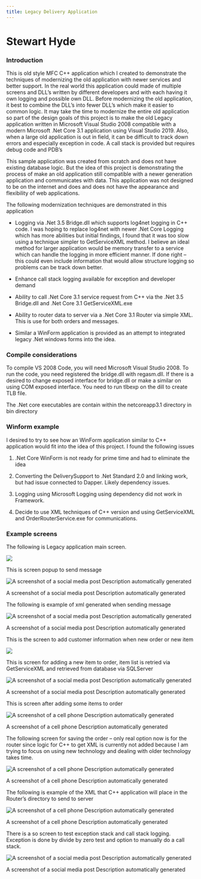 ```yaml
---
title: Legacy Delivery Application
---
```


Stewart Hyde
============

### Introduction

This is old style MFC C++ application which I created to demonstrate the
techniques of modernizing the old application with newer services and better
support. In the real world this application could made of multiple screens and
DLL’s written by different developers and with each having it own logging and
possible own DLL. Before modernizing the old application, it best to combine the
DLL’s into fewer DLL’s which make it easier to common logic. It may take the
time to modernize the entire old application so part of the design goals of this
project is to make the old Legacy application written in Microsoft Visual Studio
2008 compatible with a modern Microsoft .Net Core 3.1 application using Visual
Studio 2019. Also, when a large old application is out in field, it can be
difficult to track down errors and especially exception in code. A call stack is
provided but requires debug code and PDB’s

This sample application was created from scratch and does not have existing
database logic. But the idea of this project is demonstrating the process of
make an old application still compatible with a newer generation application and
communicates with data. This application was not designed to be on the internet
and does and does not have the appearance and flexibility of web applications.

The following modernization techniques are demonstrated in this application

-   Logging via .Net 3.5 Bridge.dll which supports log4net logging in C++ code.
    I was hoping to replace log4net with newer .Net Core Logging which has more
    abilities but initial findings, I found that it was too slow using a
    technique simpler to GetServiceXML method. I believe an ideal method for
    larger application would be memory transfer to a service which can handle
    the logging in more efficient manner. If done right – this could even
    include information that would allow structure logging so problems can be
    track down better.

-   Enhance call stack logging available for exception and developer demand

-   Ability to call .Net Core 3.1 service request from C++ via the .Net 3.5
    Bridge.dll and .Net Core 3.1 GetServiceXML.exe

-   Ability to router data to server via a .Net Core 3.1 Router via simple XML.
    This is use for both orders and messages.

-   Similar a WinForm application is provided as an attempt to integrated legacy
    .Net windows forms into the idea.

### Compile considerations

To compile VS 2008 Code, you will need Microsoft Visual Studio 2008. To run the
code, you need registered the bridge.dll with regasm.dll. If there is a desired
to change exposed interface for bridge.dll or make a similar on using COM
exposed interface. You need to run tlbexp on the dill to create TLB file.

The .Net core executables are contain within the netcoreapp3.1 directory in bin
directory

### Winform example

I desired to try to see how an WinForm application similar to C++ application
would fit into the idea of this project. I found the following issues

1.  .Net Core WinForm is not ready for prime time and had to eliminate the idea

2.  Converting the DeliverySupport to .Net Standard 2.0 and linking work, but
    had issue connected to Dapper. Likely dependency issues.

3.  Logging using Microsoft Logging using dependency did not work in Framework.

4.  Decide to use XML techniques of C++ version and using GetServiceXML and
    OrderRouterService.exe for communications.

### Example screens

The following is Legacy application main screen.

![](media/aab509514e792c35517b26e1ee568296.jpg)

This is screen popup to send message

![A screenshot of a social media post Description automatically generated](media/814cabaf3d030c8b2d96612b5e923f4a.jpg)

A screenshot of a social media post Description automatically generated

The following is example of xml generated when sending message

![A screenshot of a social media post Description automatically generated](media/6dde7d6bc508edb6439a1419512b7148.jpg)

A screenshot of a social media post Description automatically generated

This is the screen to add customer information when new order or new item

![](media/f22bd2040463ecd97058689cd8cde64b.jpg)

This is screen for adding a new item to order, item list is retried via
GetServiceXML and retrieved from database via SQLServer

![A screenshot of a social media post Description automatically generated](media/07c17384af1370f5f2049bb973adc360.jpg)

A screenshot of a social media post Description automatically generated

This is screen after adding some items to order

![A screenshot of a cell phone Description automatically generated](media/8668cbff3b56da010f72c6fad836f31d.jpg)

A screenshot of a cell phone Description automatically generated

The following screen for saving the order – only real option now is for the
router since logic for C++ to get XML is currently not added because I am trying
to focus on using new technology and dealing with older technology takes time.

![A screenshot of a cell phone Description automatically generated](media/1f209ae9c2a4cd439eaf4382790981d4.jpg)

A screenshot of a cell phone Description automatically generated

The following is example of the XML that C++ application will place in the
Router’s directory to send to server

![A screenshot of a cell phone Description automatically generated](media/6dad5e44871c1ca944f3d5b5c0e3f1d2.jpg)

A screenshot of a cell phone Description automatically generated

There is a so screen to test exception stack and call stack logging. Exception
is done by divide by zero test and option to manually do a call stack.

![A screenshot of a social media post Description automatically generated](media/86a8266b89e57284989f87e9a6a82162.jpg)

A screenshot of a social media post Description automatically generated
